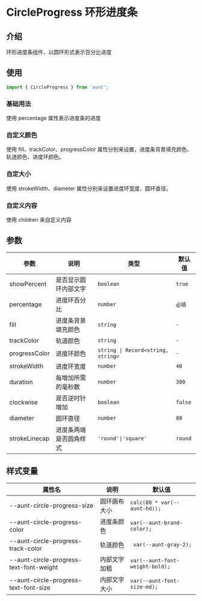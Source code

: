 # CircleProgress 环形进度条

<code hidden="hidden" src="./demos/demo.tsx"></code>

## 介绍

环形进度条组件，以圆环形式表示百分比进度

## 使用

```ts
import { CircleProgress } from 'aunt';
```

### 基础用法

使用 percentage 属性表示进度条的进度
<code src="./demos/demo-base.tsx"></code>

### 自定义颜色

使用 fill、trackColor、progressColor 属性分别来设置，进度条背景填充颜色、轨道颜色、进度环颜色。
<code src="./demos/demo-color.tsx"></code>

### 自定大小

使用 strokeWidth、diameter 属性分别来设置进度环宽度、圆环直径。
<code src="./demos/demo-size.tsx"></code>

### 自定义内容

使用 children 来自定义内容
<code src="./demos/demo-children.tsx"></code>

## 参数

| 参数          | 说明                   | 类型                               | 默认值  |
| ------------- | ---------------------- | ---------------------------------- | ------- |
| showPercent   | 是否显示圆环内部文字   | `boolean`                          | `true`  |
| percentage    | 进度环百分比           | `number`                           | `必填`  |
| fill          | 进度条背景填充颜色     | `string`                           | `-`     |
| trackColor    | 轨道颜色               | `string`                           | `-`     |
| progressColor | 进度环颜色             | `string \| Record<string, string>` | `-`     |
| strokeWidth   | 进度环宽度             | `number`                           | `40`    |
| duration      | 每增加所需的毫秒数     | `number`                           | `300`   |
| clockwise     | 是否逆时针增加         | `boolean`                          | `false` |
| diameter      | 圆环直径               | `number`                           | `80`    |
| strokeLinecap | 进度条两端是否圆角样式 | `'round'\|'square'`                | `round` |

## 样式变量

| 属性名                                  | 说明         | 默认值                          |
| --------------------------------------- | ------------ | ------------------------------- |
| --aunt-circle-progress-size             | 圆环画布大小 | `calc(80 * var(--aunt-hd));`    |
| --aunt-circle-progress-color            | 进度条颜色   | `var(--aunt-brand-color);`      |
| --aunt-circle-progress-track-color      | 轨道颜色     | ` var(--aunt-gray-2);`          |
| --aunt-circle-progress-text-font-weight | 内部文字加粗 | `var(--aunt-font-weight-bold);` |
| --aunt-circle-progress-text-font-size   | 内部文字大小 | `var(--aunt-font-size-md);`     |
